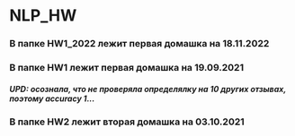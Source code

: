 # NLP_HW
### В папке HW1_2022 лежит первая домашка на 18.11.2022

### В папке HW1 лежит первая домашка на 19.09.2021
##### UPD: осознала, что не проверяла определялку на 10 других отзывах, поэтому accuracy 1...
### В папке HW2 лежит вторая домашка на 03.10.2021
